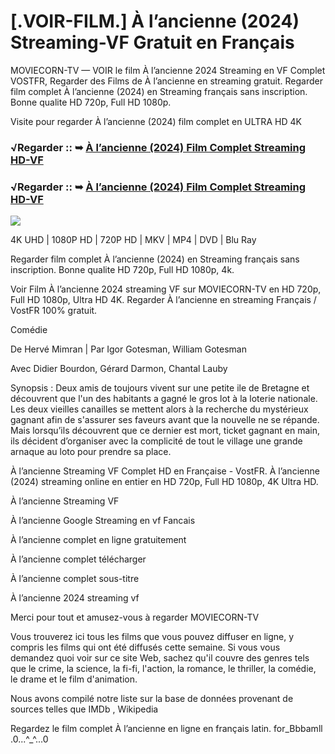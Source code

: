 # [.VOIR-FILM.] À l’ancienne (2024) Streaming-VF Gratuit en Français
MOVIECORN-TV — VOIR le film À l’ancienne 2024 Streaming en VF Complet VOSTFR, Regarder des Films de À l’ancienne en streaming gratuit. Regarder film complet À l’ancienne (2024) en Streaming français sans inscription. Bonne qualite HD 720p, Full HD 1080p.

Visite pour regarder À l’ancienne (2024) film complet en ULTRA HD 4K

### √Regarder :: ➥ [À l’ancienne (2024) Film Complet Streaming HD-VF](https://moviecorn-tv.com/fr/movie/1140721/alancienne.html)

### √Regarder :: ➥ [À l’ancienne (2024) Film Complet Streaming HD-VF](https://moviecorn-tv.com/fr/movie/1140721/alancienne.html)

<img src="https://image.tmdb.org/t/p/w300/bH89Z9RhKGQkXMeWU5wXhGWsv8Z.jpg">

4K UHD | 1080P HD | 720P HD | MKV | MP4 | DVD | Blu Ray

Regarder film complet À l’ancienne (2024) en Streaming français sans inscription. Bonne qualite HD 720p, Full HD 1080p, 4k.

Voir Film À l’ancienne 2024 streaming VF sur MOVIECORN-TV en HD 720p, Full HD 1080p, Ultra HD 4K. Regarder À l’ancienne en streaming Français / VostFR 100% gratuit.

Comédie

De Hervé Mimran | Par Igor Gotesman, William Gotesman

Avec Didier Bourdon, Gérard Darmon, Chantal Lauby

Synopsis : Deux amis de toujours vivent sur une petite ile de Bretagne et découvrent que l'un des habitants a gagné le gros lot à la loterie nationale. Les deux vieilles canailles se mettent alors à la recherche du mystérieux gagnant afin de s'assurer ses faveurs avant que la nouvelle ne se répande. Mais lorsqu’ils découvrent que ce dernier est mort, ticket gagnant en main, ils décident d’organiser avec la complicité de tout le village une grande arnaque au loto pour prendre sa place.

À l’ancienne Streaming VF Complet HD en Française - VostFR. À l’ancienne (2024) streaming online en entier en HD 720p, Full HD 1080p, 4K Ultra HD.

À l’ancienne Streaming VF

À l’ancienne Google Streaming en vf Fancais

À l’ancienne complet en ligne gratuitement

À l’ancienne complet télécharger

À l’ancienne complet sous-titre

À l’ancienne 2024 streaming vf

Merci pour tout et amusez-vous à regarder MOVIECORN-TV

Vous trouverez ici tous les films que vous pouvez diffuser en ligne, y compris les films qui ont été diffusés cette semaine. Si vous vous demandez quoi voir sur ce site Web, sachez qu'il couvre des genres tels que le crime, la science, la fi-fi, l'action, la romance, le thriller, la comédie, le drame et le film d'animation.

Nous avons compilé notre liste sur la base de données provenant de sources telles que IMDb , Wikipedia

Regardez le film complet À l’ancienne en ligne en français latin. for_Bbbamll .0...^_^...0
